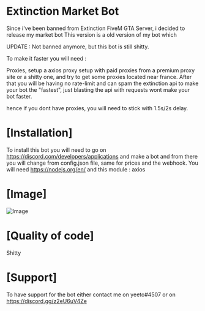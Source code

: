 # Extinction Market Bot
Since i've been banned from Extinction FiveM GTA Server, i decided to release my market bot
This version is a old version of my bot which 

UPDATE :
Not banned anymore, but this bot is still shitty.

To make it faster you will need :

Proxies, setup a axios proxy setup with paid proxies from a premium proxy site or a shitty one, and try to get some proxies located near france.
After that you will be having no rate-limit and can spam the extinction api to make your bot the "fastest", just blasting the api with requests wont make your bot faster.

hence if you dont have proxies, you will need to stick with 1.5s/2s delay.

# [Installation]

To install this bot you will need to go on https://discord.com/developers/applications and make a bot and from there you will change from config.json file, same for prices and the webhook.
You will need https://nodejs.org/en/ and this module : 
axios



# [Image] 

![Image](https://i.imgur.com/c8TBq5l.png)

# [Quality of code]

Shitty

# [Support]
To have support for the bot either contact me on yeeto#4507 or on https://discord.gg/z2eU6uV4Ze
